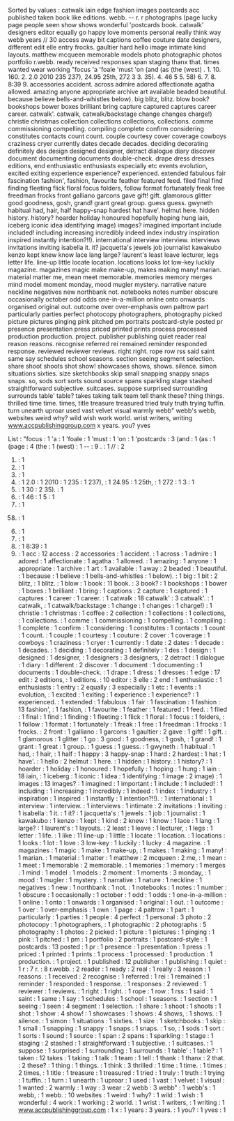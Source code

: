 Sorted by values :
catwalk iain edge fashion images postcards acc published taken book like editions. webb. -- r. r photographs (page lucky page people seen show shows wonderful 'postcards book. catwalk' designers editor equally go happy love moments personal really think way webb years // 30 access away bit captions coffee couture date designers, different edit elle entry frocks. gaultier hard hello image intimate kind layouts. matthew mcqueen memorable models photo photographic photos portfolio r.webb. ready received responses span staging thanx that. times wanted wear working "focus 'a 'foale 'must 'on (and (as (the (west) . 1. 10. 160. 2. 2.0 2010 235 237), 24.95 25th, 272 3 3. 35). 4. 46 5 5. 58) 6. 7. 8. 8:39 9. accessories accident. across admire adored affectionate agatha allowed. amazing anyone appropriate archive art available beaded beautiful. because believe bells-and-whistles below). big blitz, blitz. blow book? bookshops bower boxes brilliant bring capture captured captures career career. catwalk'. catwalk, catwalk/backstage change changes charge!) christie christmas collection collections collections, collections. comme commissioning compelling. compiling complete confirm considering constitutes contacts count count. couple courtesy cover coverage cowboys craziness cryer currently dates decade decades. deciding decorating definitely des design designed designer, detract dialogue diary discover document documenting documents double-check. drape dress dresses editions, end enthusiastic enthusiasts especially etc events evolution, excited exiting experience experience? experienced. extended fabulous fair fascination fashion', fashion, favourite feather featured feed. filed final find finding fleeting flick floral focus folders, follow format fortunately freak free freedman frocks front galliano garcons gave gift! gift. glamorous glitter good goodness, gosh, grand! grant great group. guess guess. gwyneth habitual had, hair, half happy-snap hardest hat have'. helmut here. hidden history. history? hoarder holiday honoured hopefully hoping hung iain, iceberg iconic idea identifying image) images? imagined important include included! including increasing incredibly indeed index industry inspiration inspired instantly intention?!!). international interview interview. interviews invitations inviting isabella it. it? jacquetta's jewels job journalist kawakubo kenzo kept knew know lace lang large? laurent's least leave lecturer, legs letter life. line-up little locate location. locations looks lot low-key luckily magazine. magazines magic make make-up, makes making many! marian. material matter me, mean meet memorable. memories memory merges mind model moment monday, mood mugler mystery. narrative nature neckline negatives new northbank not. notebooks notes number obscure occasionally october odd odds one-in-a-million online onto onwards organised original out. outcome over over-emphasis own paltrow part particularly parties perfect photocopy photographers, photography picked picture pictures pinging pink pitched pm portraits postcard-style posted pr presence presentation press priced printed prints process processed production production. project. publisher publishing quiet reader real reason reasons. recognise referred rei remained reminder responded response. reviewed reviewer reviews. right right. rope row rss said saint same say schedules school seasons. section seeing segment selection. share shoot shoots shot show! showcases shows, shows. silence. simon situations sixties. size sketchbooks skip small snapping snappy snaps snaps. so, sods sort sorts sound source spans sparkling stage stashed straightforward subjective. suitcases. suppose surprised surrounding surrounds table' table? takes taking talk team tell thank these? thing things. thrilled time time. times, title treasure treasured tried truly truth trying tuffin. turn unearth uproar used vast velvet visual warmly webb" webb's webb, websites weird why? wild wish work world. wrist writers, writing www.accpublishinggroup.com x years. you? yves 

List :
"focus : 1
'a : 1
'foale : 1
'must : 1
'on : 1
'postcards : 3
(and : 1
(as : 1
(page : 4
(the : 1
(west) : 1
-- : 9
. : 1
// : 2
1. : 1
10. : 1
160. : 1
2. : 1
2.0 : 1
2010 : 1
235 : 1
237), : 1
24.95 : 1
25th, : 1
272 : 1
3 : 1
3. : 1
30 : 2
35). : 1
4. : 1
46 : 1
5 : 1
5. : 1
58) : 1
6. : 1
7. : 1
8. : 1
8:39 : 1
9. : 1
acc : 12
access : 2
accessories : 1
accident. : 1
across : 1
admire : 1
adored : 1
affectionate : 1
agatha : 1
allowed. : 1
amazing : 1
anyone : 1
appropriate : 1
archive : 1
art : 1
available : 1
away : 2
beaded : 1
beautiful. : 1
because : 1
believe : 1
bells-and-whistles : 1
below). : 1
big : 1
bit : 2
blitz, : 1
blitz. : 1
blow : 1
book : 11
book. : 3
book? : 1
bookshops : 1
bower : 1
boxes : 1
brilliant : 1
bring : 1
captions : 2
capture : 1
captured : 1
captures : 1
career : 1
career. : 1
catwalk : 18
catwalk' : 3
catwalk'. : 1
catwalk, : 1
catwalk/backstage : 1
change : 1
changes : 1
charge!) : 1
christie : 1
christmas : 1
coffee : 2
collection : 1
collections : 1
collections, : 1
collections. : 1
comme : 1
commissioning : 1
compelling. : 1
compiling : 1
complete : 1
confirm : 1
considering : 1
constitutes : 1
contacts : 1
count : 1
count. : 1
couple : 1
courtesy : 1
couture : 2
cover : 1
coverage : 1
cowboys : 1
craziness : 1
cryer : 1
currently : 1
date : 2
dates : 1
decade : 1
decades. : 1
deciding : 1
decorating : 1
definitely : 1
des : 1
design : 1
designed : 1
designer, : 1
designers : 3
designers, : 2
detract : 1
dialogue : 1
diary : 1
different : 2
discover : 1
document : 1
documenting : 1
documents : 1
double-check. : 1
drape : 1
dress : 1
dresses : 1
edge : 17
edit : 2
editions, : 1
editions. : 10
editor : 3
elle : 2
end : 1
enthusiastic : 1
enthusiasts : 1
entry : 2
equally : 3
especially : 1
etc : 1
events : 1
evolution, : 1
excited : 1
exiting : 1
experience : 1
experience? : 1
experienced. : 1
extended : 1
fabulous : 1
fair : 1
fascination : 1
fashion : 13
fashion', : 1
fashion, : 1
favourite : 1
feather : 1
featured : 1
feed. : 1
filed : 1
final : 1
find : 1
finding : 1
fleeting : 1
flick : 1
floral : 1
focus : 1
folders, : 1
follow : 1
format : 1
fortunately : 1
freak : 1
free : 1
freedman : 1
frocks : 1
frocks. : 2
front : 1
galliano : 1
garcons : 1
gaultier : 2
gave : 1
gift! : 1
gift. : 1
glamorous : 1
glitter : 1
go : 3
good : 1
goodness, : 1
gosh, : 1
grand! : 1
grant : 1
great : 1
group. : 1
guess : 1
guess. : 1
gwyneth : 1
habitual : 1
had, : 1
hair, : 1
half : 1
happy : 3
happy-snap : 1
hard : 2
hardest : 1
hat : 1
have'. : 1
hello : 2
helmut : 1
here. : 1
hidden : 1
history. : 1
history? : 1
hoarder : 1
holiday : 1
honoured : 1
hopefully : 1
hoping : 1
hung : 1
iain : 18
iain, : 1
iceberg : 1
iconic : 1
idea : 1
identifying : 1
image : 2
image) : 1
images : 13
images? : 1
imagined : 1
important : 1
include : 1
included! : 1
including : 1
increasing : 1
incredibly : 1
indeed : 1
index : 1
industry : 1
inspiration : 1
inspired : 1
instantly : 1
intention?!!). : 1
international : 1
interview : 1
interview. : 1
interviews : 1
intimate : 2
invitations : 1
inviting : 1
isabella : 1
it. : 1
it? : 1
jacquetta's : 1
jewels : 1
job : 1
journalist : 1
kawakubo : 1
kenzo : 1
kept : 1
kind : 2
knew : 1
know : 1
lace : 1
lang : 1
large? : 1
laurent's : 1
layouts. : 2
least : 1
leave : 1
lecturer, : 1
legs : 1
letter : 1
life. : 1
like : 11
line-up : 1
little : 1
locate : 1
location. : 1
locations : 1
looks : 1
lot : 1
love : 3
low-key : 1
luckily : 1
lucky : 4
magazine. : 1
magazines : 1
magic : 1
make : 1
make-up, : 1
makes : 1
making : 1
many! : 1
marian. : 1
material : 1
matter : 1
matthew : 2
mcqueen : 2
me, : 1
mean : 1
meet : 1
memorable : 2
memorable. : 1
memories : 1
memory : 1
merges : 1
mind : 1
model : 1
models : 2
moment : 1
moments : 3
monday, : 1
mood : 1
mugler : 1
mystery. : 1
narrative : 1
nature : 1
neckline : 1
negatives : 1
new : 1
northbank : 1
not. : 1
notebooks : 1
notes : 1
number : 1
obscure : 1
occasionally : 1
october : 1
odd : 1
odds : 1
one-in-a-million : 1
online : 1
onto : 1
onwards : 1
organised : 1
original : 1
out. : 1
outcome : 1
over : 1
over-emphasis : 1
own : 1
page : 4
paltrow : 1
part : 1
particularly : 1
parties : 1
people : 4
perfect : 1
personal : 3
photo : 2
photocopy : 1
photographers, : 1
photographic : 2
photographs : 5
photography : 1
photos : 2
picked : 1
picture : 1
pictures : 1
pinging : 1
pink : 1
pitched : 1
pm : 1
portfolio : 2
portraits : 1
postcard-style : 1
postcards : 13
posted : 1
pr : 1
presence : 1
presentation : 1
press : 1
priced : 1
printed : 1
prints : 1
process : 1
processed : 1
production : 1
production. : 1
project. : 1
published : 12
publisher : 1
publishing : 1
quiet : 1
r : 7
r. : 8
r.webb. : 2
reader : 1
ready : 2
real : 1
really : 3
reason : 1
reasons. : 1
received : 2
recognise : 1
referred : 1
rei : 1
remained : 1
reminder : 1
responded : 1
response. : 1
responses : 2
reviewed : 1
reviewer : 1
reviews. : 1
right : 1
right. : 1
rope : 1
row : 1
rss : 1
said : 1
saint : 1
same : 1
say : 1
schedules : 1
school : 1
seasons. : 1
section : 1
seeing : 1
seen : 4
segment : 1
selection. : 1
share : 1
shoot : 1
shoots : 1
shot : 1
show : 4
show! : 1
showcases : 1
shows : 4
shows, : 1
shows. : 1
silence. : 1
simon : 1
situations : 1
sixties. : 1
size : 1
sketchbooks : 1
skip : 1
small : 1
snapping : 1
snappy : 1
snaps : 1
snaps. : 1
so, : 1
sods : 1
sort : 1
sorts : 1
sound : 1
source : 1
span : 2
spans : 1
sparkling : 1
stage : 1
staging : 2
stashed : 1
straightforward : 1
subjective. : 1
suitcases. : 1
suppose : 1
surprised : 1
surrounding : 1
surrounds : 1
table' : 1
table? : 1
taken : 12
takes : 1
taking : 1
talk : 1
team : 1
tell : 1
thank : 1
thanx : 2
that. : 2
these? : 1
thing : 1
things. : 1
think : 3
thrilled : 1
time : 1
time. : 1
times : 2
times, : 1
title : 1
treasure : 1
treasured : 1
tried : 1
truly : 1
truth : 1
trying : 1
tuffin. : 1
turn : 1
unearth : 1
uproar : 1
used : 1
vast : 1
velvet : 1
visual : 1
wanted : 2
warmly : 1
way : 3
wear : 2
webb : 3
webb" : 1
webb's : 1
webb, : 1
webb. : 10
websites : 1
weird : 1
why? : 1
wild : 1
wish : 1
wonderful : 4
work : 1
working : 2
world. : 1
wrist : 1
writers, : 1
writing : 1
www.accpublishinggroup.com : 1
x : 1
years : 3
years. : 1
you? : 1
yves : 1
